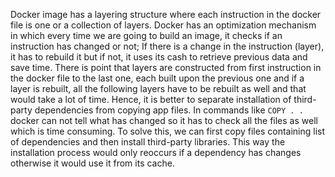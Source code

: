 Docker image has a layering structure where each instruction in the docker file is one or a collection of layers. Docker has an optimization mechanism in which every time we are going to build an image, it checks if an instruction has changed or not; If there is a change in the instruction (layer), it has to rebuild it but if not, it uses its cash to retrieve previous data and save time.
There is point that layers are constructed from first instruction in the docker file to the last one, each built upon the previous one and if a layer is rebuilt, all the following layers have to be rebuilt as well and that would take a lot of time. Hence, it is better to separate installation of third-party dependencies from copying app files. 
In commands like `COPY . .` docker can not tell what has changed so it has to check all the files as well which is time consuming. To solve this, we can first copy files containing list of dependencies and then install third-party libraries. This way the installation process would only reoccurs if a dependency has changes otherwise it would use it from its cache. 